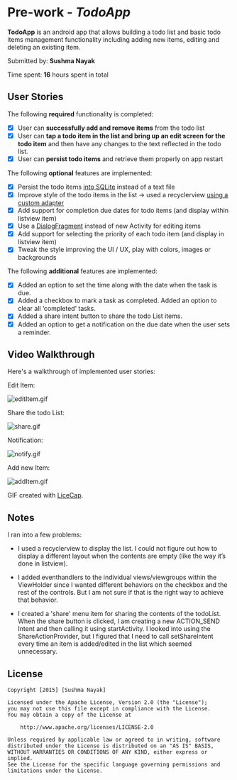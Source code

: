 # Pre-work - *TodoApp*

**TodoApp** is an android app that allows building a todo list and basic todo items management functionality including adding new items, editing and deleting an existing item.

Submitted by: **Sushma Nayak**

Time spent: **16** hours spent in total

## User Stories

The following **required** functionality is completed:

* [x] User can **successfully add and remove items** from the todo list
* [x] User can **tap a todo item in the list and bring up an edit screen for the todo item** and then have any changes to the text reflected in the todo list.
* [x] User can **persist todo items** and retrieve them properly on app restart

The following **optional** features are implemented:

* [x] Persist the todo items [into SQLite](http://guides.codepath.com/android/Persisting-Data-to-the-Device#sqlite) instead of a text file
* [x] Improve style of the todo items in the list -> used a recyclerview [using a custom adapter](http://guides.codepath.com/android/Using-an-ArrayAdapter-with-ListView)
* [x] Add support for completion due dates for todo items (and display within listview item)
* [x] Use a [DialogFragment](http://guides.codepath.com/android/Using-DialogFragment) instead of new Activity for editing items
* [x] Add support for selecting the priority of each todo item (and display in listview item)
* [x] Tweak the style improving the UI / UX, play with colors, images or backgrounds

The following **additional** features are implemented:

* [x]   Added an option to set the time along with the date when the task is due.
* [x]	Added a checkbox to mark a task as completed. Added an option to clear all ‘completed’ tasks.
* [x]	Added a share intent button to share the todo List items.
* [x]   Added an option to get a notification on the due date when the user sets a reminder.

## Video Walkthrough 

Here's a walkthrough of implemented user stories:

Edit Item:

![editItem.gif](https://github.com/sushmatn/TodoApp/blob/master/editItem.gif)


Share the todo List:

![share.gif](https://github.com/sushmatn/TodoApp/blob/master/share.gif)


Notification:

![notify.gif](https://github.com/sushmatn/TodoApp/blob/master/notify.gif)


Add new Item:

![addItem.gif](https://github.com/sushmatn/TodoApp/blob/master/addItem.gif)


GIF created with [LiceCap](http://www.cockos.com/licecap/).

## Notes

I ran into a few problems:

* I used a recyclerview to display the list. I could not figure out how to display a different layout when the contents are empty (like the way it’s done in listview).

* I added eventhandlers to the individual views/viewgroups within the ViewHolder since I wanted different behaviors on the checkbox and the rest of the controls. But I am not sure if that is the right way to achieve that behavior.

* I created a 'share' menu item for sharing the contents of the todoList. When the share button is clicked, I am creating a new ACTION_SEND Intent and then calling it using startActivity.
I looked into using the ShareActionProvider, but I figured that I need to call setShareIntent every time an item is added/edited in the list which seemed unnecessary.

## License

    Copyright [2015] [Sushma Nayak]

    Licensed under the Apache License, Version 2.0 (the "License");
    you may not use this file except in compliance with the License.
    You may obtain a copy of the License at

        http://www.apache.org/licenses/LICENSE-2.0

    Unless required by applicable law or agreed to in writing, software
    distributed under the License is distributed on an "AS IS" BASIS,
    WITHOUT WARRANTIES OR CONDITIONS OF ANY KIND, either express or implied.
    See the License for the specific language governing permissions and
    limitations under the License.
